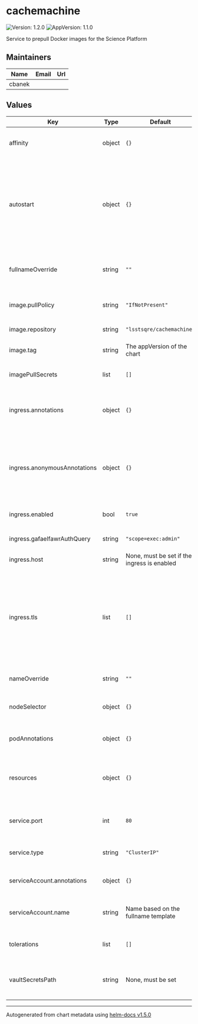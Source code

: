 # cachemachine

![Version: 1.2.0](https://img.shields.io/badge/Version-1.2.0-informational?style=flat-square) ![AppVersion: 1.1.0](https://img.shields.io/badge/AppVersion-1.1.0-informational?style=flat-square)

Service to prepull Docker images for the Science Platform

## Maintainers

| Name | Email | Url |
| ---- | ------ | --- |
| cbanek |  |  |

## Values

| Key | Type | Default | Description |
|-----|------|---------|-------------|
| affinity | object | `{}` | Affinity rules for the cachemachine frontend pod |
| autostart | object | `{}` | Autostart configuration. Each key is the name of a class of images to pull, and the value is the JSON specification for which and how many images to pull. |
| fullnameOverride | string | `""` | Override the full name for resources (includes the release name) |
| image.pullPolicy | string | `"IfNotPresent"` | Pull policy for the cachemachine image |
| image.repository | string | `"lsstsqre/cachemachine"` | cachemachine image to use |
| image.tag | string | The appVersion of the chart | Tag of cachemachine image to use |
| imagePullSecrets | list | `[]` | Secret names to use for all Docker pulls |
| ingress.annotations | object | `{}` | Additional annotations to add for endpoints that are authenticated. |
| ingress.anonymousAnnotations | object | `{}` | Additional annotations to add for endpoints that allow anonymous access, such as `/*/available`. |
| ingress.enabled | bool | `true` | Whether to create an ingress |
| ingress.gafaelfawrAuthQuery | string | `"scope=exec:admin"` | Gafaelfawr auth query string |
| ingress.host | string | None, must be set if the ingress is enabled | Hostname for the ingress |
| ingress.tls | list | `[]` | Configures TLS for the ingress if needed. If multiple ingresses share the same hostname, only one of them needs a TLS configuration. |
| nameOverride | string | `""` | Override the base name for resources |
| nodeSelector | object | `{}` | Node selector rules for the cachemachine frontend pod |
| podAnnotations | object | `{}` | Annotations for the cachemachine frontend pod |
| resources | object | `{}` | Resource limits and requests for the cachemachine frontend pod |
| service.port | int | `80` | Port of the service to create and map to the ingress |
| service.type | string | `"ClusterIP"` | Type of service to create |
| serviceAccount.annotations | object | `{}` | Annotations to add to the service account |
| serviceAccount.name | string | Name based on the fullname template | Name of the service account to use |
| tolerations | list | `[]` | Tolerations for the cachemachine frontend pod |
| vaultSecretsPath | string | None, must be set | Path to the Vault secret containing the Docker credentials |

----------------------------------------------
Autogenerated from chart metadata using [helm-docs v1.5.0](https://github.com/norwoodj/helm-docs/releases/v1.5.0)
